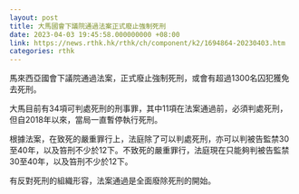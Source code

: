 ```yaml
---
layout: post
title: 大馬國會下議院通過法案正式廢止強制死刑
date: 2023-04-03 19:45:58.000000000 +08:00
link: https://news.rthk.hk/rthk/ch/component/k2/1694864-20230403.htm
categories: rthk
---
```


馬來西亞國會下議院通過法案，正式廢止強制死刑，或會有超過1300名囚犯獲免去死刑。

大馬目前有34項可判處死刑的刑事罪，其中11項在法案通過前，必須判處死刑，但自2018年以來，當局一直暫停執行死刑。

根據法案，在致死的嚴重罪行上，法庭除了可以判處死刑，亦可以判被告監禁30至40年，以及笞刑不少於12下。不致死的嚴重罪行，法庭現在只能夠判被告監禁30至40年，以及笞刑不少於12下。

有反對死刑的組織形容，法案通過是全面廢除死刑的開始。
